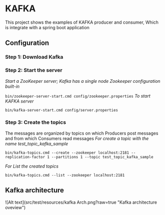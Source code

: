 # KAFKA
This project shows the examples of KAFKA producer and consumer, Which is integrate with a spring boot application 
## Configuration
### Step 1: Download Kafka
### Step 2: Start the server
*Start a ZooKeeper server; Kafka has a single node Zookeeper configuration built-in*
 
`bin/zookeeper-server-start.cmd config/zookeeper.properties`
*To start KAFKA server*

`bin/kafka-server-start.cmd config/server.properties`

### Step 3: Create the topics
The messages are organized by topics on which Producers post messages and from which Consumers read messages
*For create a topic with the name test_topic_kafka_sample*

`bin/kafka-topics.cmd --create --zookeeper localhost:2181 --replication-factor 1 --partitions 1 --topic test_topic_kafka_sample`

*For List the created topics*

`bin/kafka-topics.cmd --list --zookeeper localhost:2181 `

## Kafka architecture
![Alt text](src/test/resources/kafka Arch.png?raw=true "Kafka architecture oveview")
